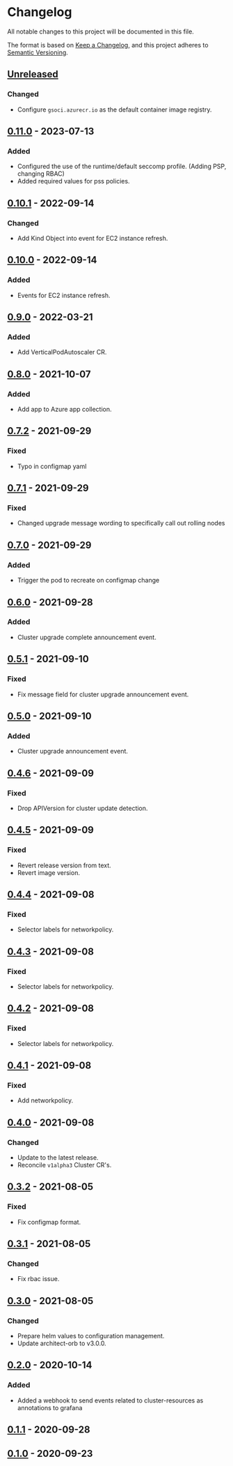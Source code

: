 # Changelog

All notable changes to this project will be documented in this file.

The format is based on [Keep a Changelog](https://keepachangelog.com/en/1.0.0/),
and this project adheres to [Semantic Versioning](https://semver.org/spec/v2.0.0.html).

## [Unreleased]

### Changed

- Configure `gsoci.azurecr.io` as the default container image registry.

## [0.11.0] - 2023-07-13

### Added

- Configured the use of the runtime/default seccomp profile. (Adding PSP, changing RBAC)
- Added required values for pss policies.

## [0.10.1] - 2022-09-14

### Changed

- Add Kind Object into event for EC2 instance refresh.

## [0.10.0] - 2022-09-14

### Added

- Events for EC2 instance refresh.

## [0.9.0] - 2022-03-21

### Added

- Add VerticalPodAutoscaler CR.

## [0.8.0] - 2021-10-07

### Added

- Add app to Azure app collection.

## [0.7.2] - 2021-09-29

### Fixed

- Typo in configmap yaml

## [0.7.1] - 2021-09-29

### Fixed

- Changed upgrade message wording to specifically call out rolling nodes

## [0.7.0] - 2021-09-29

### Added

- Trigger the pod to recreate on configmap change

## [0.6.0] - 2021-09-28

### Added

- Cluster upgrade complete announcement event.

## [0.5.1] - 2021-09-10

### Fixed

- Fix message field for cluster upgrade announcement event.

## [0.5.0] - 2021-09-10

### Added

- Cluster upgrade announcement event.

## [0.4.6] - 2021-09-09

### Fixed

- Drop APIVersion for cluster update detection.

## [0.4.5] - 2021-09-09

### Fixed

- Revert release version from text.
- Revert image version.

## [0.4.4] - 2021-09-08

### Fixed

- Selector labels for networkpolicy.

## [0.4.3] - 2021-09-08

### Fixed

- Selector labels for networkpolicy.

## [0.4.2] - 2021-09-08

### Fixed

- Selector labels for networkpolicy.

## [0.4.1] - 2021-09-08

### Fixed

- Add networkpolicy.

## [0.4.0] - 2021-09-08

### Changed

- Update to the latest release.
- Reconcile `v1alpha3` Cluster CR's.

## [0.3.2] - 2021-08-05

### Fixed

- Fix configmap format.

## [0.3.1] - 2021-08-05

### Changed

- Fix rbac issue.

## [0.3.0] - 2021-08-05

### Changed

- Prepare helm values to configuration management.
- Update architect-orb to v3.0.0.

## [0.2.0] - 2020-10-14

### Added

- Added a webhook to send events related to cluster-resources as annotations to grafana

## [0.1.1] - 2020-09-28

## [0.1.0] - 2020-09-23

[Unreleased]: https://github.com/giantswarm/event-exporter-app/compare/v0.11.0...HEAD
[0.11.0]: https://github.com/giantswarm/event-exporter-app/compare/v0.10.1...v0.11.0
[0.10.1]: https://github.com/giantswarm/event-exporter-app/compare/v0.10.0...v0.10.1
[0.10.0]: https://github.com/giantswarm/event-exporter-app/compare/v0.9.0...v0.10.0
[0.9.0]: https://github.com/giantswarm/event-exporter-app/compare/v0.8.0...v0.9.0
[0.8.0]: https://github.com/giantswarm/event-exporter-app/compare/v0.7.2...v0.8.0
[0.7.2]: https://github.com/giantswarm/event-exporter-app/compare/v0.7.1...v0.7.2
[0.7.1]: https://github.com/giantswarm/event-exporter-app/compare/v0.7.0...v0.7.1
[0.7.0]: https://github.com/giantswarm/event-exporter-app/compare/v0.6.0...v0.7.0
[0.6.0]: https://github.com/giantswarm/event-exporter-app/compare/v0.5.1...v0.6.0
[0.5.1]: https://github.com/giantswarm/event-exporter-app/compare/v0.5.0...v0.5.1
[0.5.0]: https://github.com/giantswarm/event-exporter-app/compare/v0.4.6...v0.5.0
[0.4.6]: https://github.com/giantswarm/event-exporter-app/compare/v0.4.5...v0.4.6
[0.4.5]: https://github.com/giantswarm/event-exporter-app/compare/v0.4.4...v0.4.5
[0.4.4]: https://github.com/giantswarm/event-exporter-app/compare/v0.4.3...v0.4.4
[0.4.3]: https://github.com/giantswarm/event-exporter-app/compare/v0.4.2...v0.4.3
[0.4.2]: https://github.com/giantswarm/event-exporter-app/compare/v0.4.1...v0.4.2
[0.4.1]: https://github.com/giantswarm/event-exporter-app/compare/v0.4.0...v0.4.1
[0.4.0]: https://github.com/giantswarm/event-exporter-app/compare/v0.3.2...v0.4.0
[0.3.2]: https://github.com/giantswarm/event-exporter-app/compare/v0.3.1...v0.3.2
[0.3.1]: https://github.com/giantswarm/event-exporter-app/compare/v0.3.0...v0.3.1
[0.3.0]: https://github.com/giantswarm/event-exporter-app/compare/v0.2.0...v0.3.0
[0.2.0]: https://github.com/giantswarm/event-exporter-app/compare/v0.1.1...v0.2.0
[0.1.1]: https://github.com/giantswarm/event-exporter-app/compare/v0.1.0...v0.1.1
[0.1.0]: https://github.com/giantswarm/event-exporter-app/releases/tag/v0.1.0
